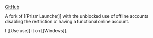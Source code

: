 [GitHub](https://github.com/Diegiwg/PrismLauncher-Cracked)

A fork of [[Prism Launcher]] with the unblocked use of offline accounts disabling the restriction of having a functional online account.

I [[Use|use]] it on [[Windows]].
